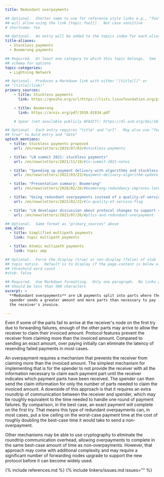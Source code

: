 ```yaml
---
title: Redundant overpayments

## Optional.  Shorter name to use for reference style links e.g., "foo"
## will allow using the link [topic foo][].  Not case sensitive
# shortname: foo

## Optional.  An entry will be added to the topics index for each alias
title-aliases:
  - Stuckless payments
  - Boomerang payments

## Required.  At least one category to which this topic belongs.  See
## schema for options
topic-categories:
  - Lightning Network

## Optional.  Produces a Markdown link with either "[title][]" or
## "[title](link)"
primary_sources:
    - title: Stuckless payments
      link: https://gnusha.org/url/https://lists.linuxfoundation.org/pipermail/lightning-dev/2019-June/002029.html

    - title: Boomerang
      link: https://arxiv.org/pdf/1910.01834.pdf

    # Spear (not available publicly AFAICT): https://dl.acm.org/doi/10.1145/3479722.3480997

## Optional.  Each entry requires "title" and "url".  May also use "feature:
## true" to bold entry and "date"
optech_mentions:
  - title: Stuckless payments proposed
    url: /en/newsletters/2019/07/03/#stuckless-payments

  - title: "LN summit 2021: stuckless payments"
    url: /en/newsletters/2021/11/10/#ln-summit-2021-notes

  - title: "Speeding up payment delivery with algorithms and stuckless payments"
    url: /en/newsletters/2022/03/23/#payment-delivery-algorithm-update

  - title: "Presentation summary: Boomerang"
    url: /en/newsletters/2020/02/26/#boomerang-redundancy-improves-latency-and-throughput-in-payment-channel-networks

  - title: "Using redundant overpayments instead of a quality-of-service flag"
    url: /en/newsletters/2023/02/22/#ln-quality-of-service-flag

  - title: "LN developer discussion about protocol changes to support redundant overpayments"
    url: /en/newsletters/2023/07/26/#ptlcs-and-redundant-overpayment

## Optional.  Same format as "primary_sources" above
see_also:
  - title: Simplified multipath payments
    link: topic multipath payments

  - title: Atomic multipath payments
    link: topic amp

## Optional.  Force the display (true) or non-display (false) of stub
## topic notice.  Default is to display if the page.content is below a
## threshold word count
#stub: false

## Required.  Use Markdown formatting.  Only one paragraph.  No links allowed.
## Should be less than 500 characters
excerpt: >
  **Redundant overpayments** are LN payments split into parts where the
  spender sends a greater amount and more parts than necessary to pay
  the receiver's invoice.

---
```

Even if some of the parts fail to arrive at the receiver's node on the
first try due to forwarding failures, enough of the other parts may
arrive to allow the receiver to claim their invoiced amount.  Protocol
features prevent the receiver from claiming more than the invoiced
amount.  Compared to sending an exact amount, over paying initially can
eliminate the latency of resending failed payments in most cases.

An overpayment requires a mechanism that prevents the receiver from
claiming more than the invoiced amount.  The simplest mechanism for
implementing that is for the spender to not provide the receiver with
all the information necessary to claim each payment part until the
receiver indicates which payment parts have been received.  The spender
can then send the claim information for only the number of parts needed
to claim the invoiced amount.  A downside of this approach is that it
requires an extra roundtrip of communication between the receiver and
spender, which may be roughly equivalent to the time needed to handle
one round of payment failures.  By comparison, in the best case, an
exact payment will complete on the first try.  That means this type of
redundant overpayments can, in most cases, put a low ceiling on
the worst-case payment time at the cost of roughly doubling the
best-case time it would take to send a non-overpayment.

Other mechanisms may be able to use cryptography to eliminate the
roundtrip communication overhead, allowing overpayments to complete in
the same best-case amount of time as non-overpayments.  However, that
approach may come with additional complexity and may require a
significant number of forwarding nodes upgrade to support the new
protocol before it can become widely used.

{% include references.md %}
{% include linkers/issues.md issues="" %}
